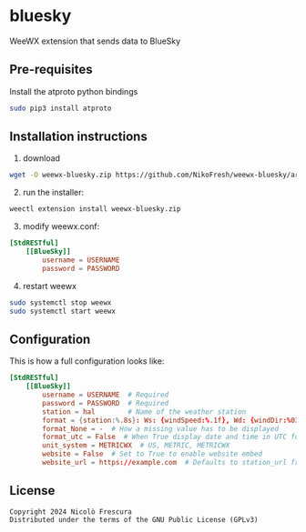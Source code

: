 # bluesky

WeeWX extension that sends data to BlueSky

## Pre-requisites

Install the atproto python bindings

```bash
sudo pip3 install atproto
```

## Installation instructions

1. download

```bash
wget -O weewx-bluesky.zip https://github.com/NikoFresh/weewx-bluesky/archive/master.zip
```

2. run the installer:

```bash
weectl extension install weewx-bluesky.zip
```

3. modify weewx.conf:

```conf
[StdRESTful]
    [[BlueSky]]
        username = USERNAME
        password = PASSWORD
```

4. restart weewx

```bash
sudo systemctl stop weewx
sudo systemctl start weewx
```

## Configuration

This is how a full configuration looks like:

```conf
[StdRESTful]
    [[BlueSky]]
        username = USERNAME  # Required
        password = PASSWORD  # Required
        station = hal        # Name of the weather station
        format = {station:%.8s}: Ws: {windSpeed:%.1f}, Wd: {windDir:%03.0f}, Wg: {windGust:%.1f}, oT: {outTemp:%.1f}, oH: {outHumidity:%.2f}, P: {barometer:%.3f}, R: {rain:%.3f}  # Default message format
        format_None = -  # How a missing value has to be displayed
        format_utc = False  # When True display date and time in UTC format instead of local
        unit_system = METRICWX  # US, METRIC, METRICWX
        website = False  # Set to True to enable website embed
        website_url = https://example.com  # Defaults to station_url from weewx.conf
```

## License

```
Copyright 2024 Nicolò Frescura
Distributed under the terms of the GNU Public License (GPLv3)
```
